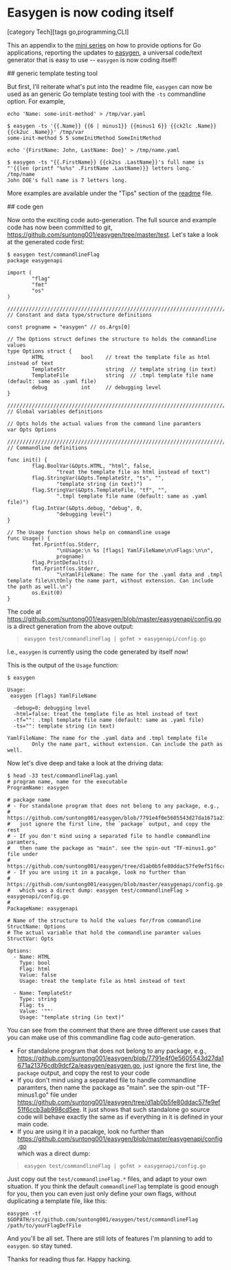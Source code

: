 # Easygen is now coding itself

[category Tech][tags go,programming,CLI]

This an appendix to the [mini series](https://sfxpt.wordpress.com/2015/06/16/providing-options-for-go-applications/) on how to provide options for Go applications, reporting the updates to [easygen](https://github.com/suntong001/easygen), a universal code/text generator that is easy to use -- `easygen` is now coding itself!

<!--more-->

<a name="gttt" />
## generic template testing tool

[ ](https://sfxpt.wordpress.com/)

But first, I'll reiterate what's put into the readme file,  `easygen` can now be used as an generic Go template testing tool with the `-ts` commandline option. For example,

```
echo 'Name: some-init-method' > /tmp/var.yaml

$ easygen -ts '{{.Name}} {{6 | minus1}} {{minus1 6}} {{ck2lc .Name}} {{ck2uc .Name}}' /tmp/var
some-init-method 5 5 someInitMethod SomeInitMethod

echo '{FirstName: John, LastName: Doe}' > /tmp/name.yaml

$ easygen -ts "{{.FirstName}} {{ck2ss .LastName}}'s full name is "'{{len (printf "%s%s" .FirstName .LastName)}} letters long.' /tmp/name
John DOE's full name is 7 letters long.
```

More examples are available under the "Tips" section of the [readme](https://github.com/suntong001/easygen) file.

<a name="cg" />
## code gen

[ ](https://sfxpt.wordpress.com/)

Now onto the exciting code auto-generation. The full source and example code has now been committed to git, https://github.com/suntong001/easygen/tree/master/test. Let's take a look at the generated code first:

```
$ easygen test/commandlineFlag 
package easygenapi

import (
        "flag"
        "fmt"
        "os"
)

////////////////////////////////////////////////////////////////////////////
// Constant and data type/structure definitions

const progname = "easygen" // os.Args[0]

// The Options struct defines the structure to holds the commandline values
type Options struct { 
        HTML            bool    // treat the template file as html instead of text
        TemplateStr             string  // template string (in text)
        TemplateFile            string  // .tmpl template file name (default: same as .yaml file)
        debug           int     // debugging level
}

////////////////////////////////////////////////////////////////////////////
// Global variables definitions

// Opts holds the actual values from the command line paramters
var Opts Options 

////////////////////////////////////////////////////////////////////////////
// Commandline definitions

func init() { 
        flag.BoolVar(&Opts.HTML, "html", false,
                "treat the template file as html instead of text")
        flag.StringVar(&Opts.TemplateStr, "ts", "",
                "template string (in text)")
        flag.StringVar(&Opts.TemplateFile, "tf", "",
                ".tmpl template file name (default: same as .yaml file)")
        flag.IntVar(&Opts.debug, "debug", 0,
                "debugging level")
}

// The Usage function shows help on commandline usage
func Usage() {
        fmt.Fprintf(os.Stderr,
                "\nUsage:\n %s [flags] YamlFileName\n\nFlags:\n\n",
                progname)
        flag.PrintDefaults()
        fmt.Fprintf(os.Stderr,
                "\nYamlFileName: The name for the .yaml data and .tmpl template file\n\tOnly the name part, without extension. Can include the path as well.\n")
        os.Exit(0)
}
```

The code at https://github.com/suntong001/easygen/blob/master/easygenapi/config.go is a direct generation from the above output:

>     easygen test/commandlineFlag | gofmt > easygenapi/config.go

I.e., `easygen` is currently using the code generated by itself now!

This is the output of the `Usage` function:

```
$ easygen

Usage:
 easygen [flags] YamlFileName

  -debug=0: debugging level
  -html=false: treat the template file as html instead of text
  -tf="": .tmpl template file name (default: same as .yaml file)
  -ts="": template string (in text)

YamlFileName: The name for the .yaml data and .tmpl template file
        Only the name part, without extension. Can include the path as well.

```

Now let's dive deep and take a look at the driving data:

```
$ head -33 test/commandlineFlag.yaml 
# program name, name for the executable
ProgramName: easygen

# package name
# - For standalone program that does not belong to any package, e.g., 
#   https://github.com/suntong001/easygen/blob/7791e4f0e5605543d27da1671a21376cdb9dcf2a/easygen/easygen.go
#   just ignore the first line, the `package` output, and copy the rest
# - If you don't mind using a separated file to handle commandline paramters,
#   then name the package as "main". see the spin-out "TF-minus1.go" file under
#   https://github.com/suntong001/easygen/tree/d1ab0b5fe80ddac57fe9ef51f6ccb3ab998cd5ee
# - If you are using it in a pacakge, look no further than
#   https://github.com/suntong001/easygen/blob/master/easygenapi/config.go
#   which was a direct dump: easygen test/commandlineFlag > easygenapi/config.go
#
PackageName: easygenapi

# Name of the structure to hold the values for/from commandline
StructName: Options
# The actual variable that hold the commandline paramter values
StructVar: Opts

Options:
  - Name: HTML
    Type: bool
    Flag: html
    Value: false
    Usage: treat the template file as html instead of text

  - Name: TemplateStr
    Type: string
    Flag: ts
    Value: '""'
    Usage: "template string (in text)"

```

You can see from the comment that there are three different use cases that you can make use of this commandline flag code auto-generation.

- For standalone program that does not belong to any package, e.g., https://github.com/suntong001/easygen/blob/7791e4f0e5605543d27da1671a21376cdb9dcf2a/easygen/easygen.go, just ignore the first line, the `package` output, and copy the rest to your code
- If you don't mind using a separated file to handle commandline paramters,
  then name the package as "main". see the spin-out "TF-minus1.go" file under
https://github.com/suntong001/easygen/tree/d1ab0b5fe80ddac57fe9ef51f6ccb3ab998cd5ee. It just shows that such standalone go source code will behave exactly the same as if everything in it is defined in your main code.
- If you are using it in a pacakge, look no further than  
  https://github.com/suntong001/easygen/blob/master/easygenapi/config.go  
  which was a direct dump:  

>    `easygen test/commandlineFlag | gofmt > easygenapi/config.go`

Just copy out the `test/commandlineFlag.*` files, and adapt to your own situation. If you think the default `commandlineFlag` template is good enough for you, then you can even just only define your own flags, without duplicating a template file, like this:

    easygen -tf $GOPATH/src/github.com/suntong001/easygen/test/commandlineFlag /path/to/yourFlagDefFile

And you'll be all set. There are still lots of features I'm planning to add to `easygen`. so stay tuned. 


Thanks for reading thus far. Happy hacking.
